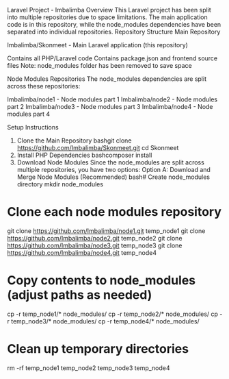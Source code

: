 Laravel Project - Imbalimba
Overview
This Laravel project has been split into multiple repositories due to space limitations. The main application code is in this repository, while the node_modules dependencies have been separated into individual repositories.
Repository Structure
Main Repository

Imbalimba/Skonmeet - Main Laravel application (this repository)

Contains all PHP/Laravel code
Contains package.json and frontend source files
Note: node_modules folder has been removed to save space



Node Modules Repositories
The node_modules dependencies are split across these repositories:

Imbalimba/node1 - Node modules part 1
Imbalimba/node2 - Node modules part 2
Imbalimba/node3 - Node modules part 3
Imbalimba/node4 - Node modules part 4

Setup Instructions
1. Clone the Main Repository
bashgit clone https://github.com/Imbalimba/Skonmeet.git
cd Skonmeet
2. Install PHP Dependencies
bashcomposer install
3. Download Node Modules
Since the node_modules are split across multiple repositories, you have two options:
Option A: Download and Merge Node Modules (Recommended)
bash# Create node_modules directory
mkdir node_modules

# Clone each node modules repository
git clone https://github.com/Imbalimba/node1.git temp_node1
git clone https://github.com/Imbalimba/node2.git temp_node2
git clone https://github.com/Imbalimba/node3.git temp_node3
git clone https://github.com/Imbalimba/node4.git temp_node4

# Copy contents to node_modules (adjust paths as needed)
cp -r temp_node1/* node_modules/
cp -r temp_node2/* node_modules/
cp -r temp_node3/* node_modules/
cp -r temp_node4/* node_modules/

# Clean up temporary directories
rm -rf temp_node1 temp_node2 temp_node3 temp_node4
